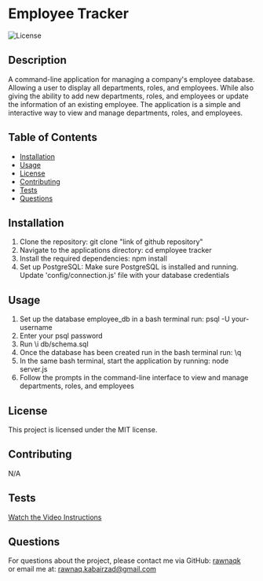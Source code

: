 # Employee Tracker
  
  ![License](https://img.shields.io/badge/license-MIT-blue.svg)
  
  ## Description
  A command-line application for managing a company's employee database. Allowing a user to display all departments, roles, and employees. While also giving the ability to add new departments, roles, and employees or update the information of an existing employee. The application is a simple and interactive way to view and manage departments, roles, and employees.
  
  ## Table of Contents
  - [Installation](#installation)
  - [Usage](#usage)
  - [License](#license)
  - [Contributing](#contributing)
  - [Tests](#tests)
  - [Questions](#questions)
  
  ## Installation
  1. Clone the repository: git clone "link of github repository"
  2. Navigate to the applications directory: cd employee tracker
  3. Install the required dependencies: npm install
  4. Set up PostgreSQL: Make sure PostgreSQL is installed and running. Update 'config/connection.js' file with your database credentials
  
  ## Usage
  1. Set up the database employee_db in a bash terminal run: psql -U your-username
  2. Enter your psql password
  3. Run \i db/schema.sql
  4. Once the database has been created run in the bash terminal run: \q 
  5. In the same bash terminal, start the application by running: node server.js
  6. Follow the prompts in the command-line interface to view and manage departments, roles, and employees
  
  ## License
  This project is licensed under the MIT license.
  
  ## Contributing
  N/A
  
  ## Tests
  [Watch the Video Instructions](https://drive.google.com/file/d/103VvBo-w18lFAJMO84q6Z7vL3ktUhtwl/view?usp=sharing)
  
  ## Questions
  For questions about the project, please contact me via GitHub: [rawnaqk](https://github.com/rawnaqk)  
  or email me at: rawnaq.kabairzad@gmail.com
